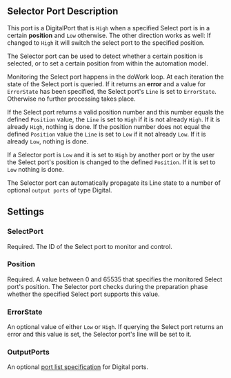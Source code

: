 ## Selector Port Description

This port is a DigitalPort that is `High` when a specified Select port is in a certain **position** and `Low` otherwise. The other direction works as well: If changed to `High` it will switch the select port to the specified position.

The Selector port can be used to detect whether a certain position is selected, or to set a certain position from within the automation model.

Monitoring the Select port happens in the doWork loop. At each iteration the state of the Select port is queried. If it returns an **error** and a value for `ErrorState` has been specified, the Select port's `Line` is set to `ErrorState`. Otherwise no further processing takes place.

If the Select port returns a valid position number and this number equals the defined `Position` value, the `Line` is set to `High` if it is not already `High`. If it is already `High`, nothing is done. If the position number does not equal the defined `Position` value the `Line` is set to `Low` if it not already `Low`. If it is already `Low`, nothing is done.

If a Selector port is `Low` and it is set to `High` by another port or by the user the Select port's position is changed to the defined `Position`. If it is set to `Low` nothing is done.

The Selector port can automatically propagate its Line state to a number of optional `output ports` of type Digital.

## Settings

### SelectPort
Required. The ID of the Select port to monitor and control.

### Position
Required. A value between 0 and 65535 that specifies the monitored Select port's position. The Selector port checks during the preparation phase whether the specified Select port supports this value.

### ErrorState
An optional value of either `Low` or `High`. If querying the Select port returns an error and this value is set, the Selector port's line will be set to it.

### OutputPorts
An optional [port list specification](../concepts.md#port_lists) for Digital ports.
